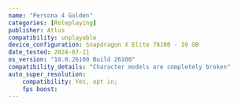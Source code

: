```yaml
---
name: "Persona 4 Golden"
categories: [Roleplaying]
publisher: Atlus
compatibility: unplayable
device_configuration: Snapdragon X Elite 78100 - 16 GB
date_tested: 2024-07-11
os_version: "10.0.26100 Build 26100"
compatibility_details: "Character models are completely broken"
auto_super_resolution:
    compatibility: Yes, opt in;
    fps boost: 
---
```

